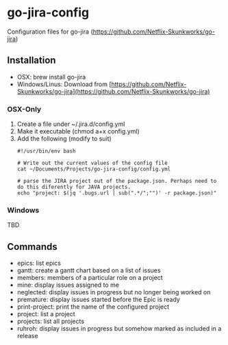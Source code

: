
# go-jira-config
Configuration files for go-jira (https://github.com/Netflix-Skunkworks/go-jira)

## Installation
* OSX: brew install go-jira
* Windows/Linus: Download from [https://github.com/Netflix-Skunkworks/go-jira](https://github.com/Netflix-Skunkworks/go-jira)

### OSX-Only
1. Create a file under ~/.jira.d/config.yml
2. Make it executable (chmod a+x config.yml)
3. Add the following (modify to suit)
    ```
	#!/usr/bin/env bash

	# Write out the current values of the config file
	cat ~/Documents/Projects/go-jira-config/config.yml

	# parse the JIRA project out of the package.json. Perhaps need to do this diferently for JAVA projects.
	echo "project: $(jq '.bugs.url | sub(".*/";"")' -r package.json)"
	```

### Windows
TBD

## Commands
* epics: list epics
* gantt: create a gantt chart based on a list of issues
* members: members of a particular role on a project
* mine:  display issues assigned to me
* neglected: display issues in progress but no longer being worked on
* premature: display issues started before the Epic is ready
* print-project: print the name of the configured project
* project: list a project
* projects:  list all projects
* ruhroh:  display issues in progress but somehow marked as included in a release
